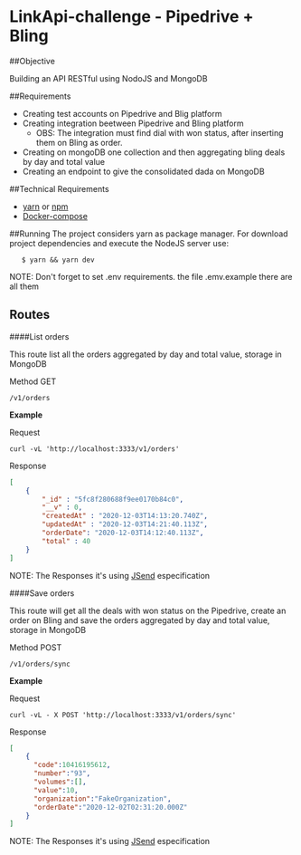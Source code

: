 # LinkApi-challenge - Pipedrive + Bling

##Objective

Building an API RESTful using NodoJS and MongoDB

##Requirements

* Creating test accounts on Pipedrive and Blig platform
* Creating integration beetween Pipedrive and Bling platform
    *   OBS: The integration must find dial with won status, after inserting them on Bling as order. 
* Creating on mongoDB one collection and then aggregating bling deals by day and total value
* Creating an endpoint to give the consolidated dada on MongoDB

##Technical Requirements

* [yarn](https://classic.yarnpkg.com/en/docs/install/#debian-stable) or [npm](https://www.npmjs.com/get-npm) 
* [Docker-compose](https://docs.docker.com/compose/install/)

##Running
The project considers yarn as package manager.
For download project dependencies and execute the NodeJS server use: 
```
   $ yarn && yarn dev
```
NOTE: Don't forget to set .env requirements. the file .emv.example there are all them


## Routes

####List orders

This route list all the orders aggregated by day and total value, storage in MongoDB

Method GET
    
```
/v1/orders
```

**Example**

Request
```
curl -vL 'http://localhost:3333/v1/orders'
```

Response

```json
[
    {
        "_id" : "5fc8f280688f9ee0170b84c0",
        "__v" : 0,
        "createdAt" : "2020-12-03T14:13:20.740Z",
        "updatedAt" : "2020-12-03T14:21:40.113Z",
        "orderDate": "2020-12-03T14:12:40.113Z",
        "total" : 40
    }
]
```
NOTE: The Responses it's using [JSend](https://github.com/omniti-labs/jsend) especification

####Save orders

This route will get all the deals with won status on the Pipedrive, create an order on Bling and save the orders aggregated by day and total value, storage in MongoDB

Method POST
    
```
/v1/orders/sync
```

**Example**

Request
```
curl -vL - X POST 'http://localhost:3333/v1/orders/sync'
```

Response

```json
[
    {
      "code":10416195612,
      "number":"93",
      "volumes":[],
      "value":10,
      "organization":"FakeOrganization",
      "orderDate":"2020-12-02T02:31:20.000Z"
    }
]
```
NOTE: The Responses it's using [JSend](https://github.com/omniti-labs/jsend) especification
